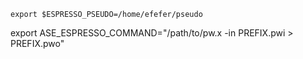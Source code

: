 ```
export $ESPRESSO_PSEUDO=/home/efefer/pseudo
```



export ASE_ESPRESSO_COMMAND="/path/to/pw.x -in PREFIX.pwi > PREFIX.pwo"

